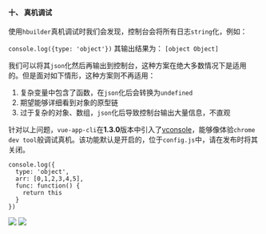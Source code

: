 #### 十、 真机调试

使用`hbuilder`真机调试时我们会发现，控制台会将所有日志`string`化，例如：

`console.log({type: 'object'})`
其输出结果为：
`[object Object]`

我们可以将其`json`化然后再输出到控制台，这种方案在绝大多数情况下是适用的。但是面对如下情形，这种方案则不再适用：

1. 复杂变量中包含了函数，在`json`化后会转换为`undefined`
2. 期望能够详细看到对象的原型链
3. 过于复杂的对象、数组，`json`化后导致控制台输出大量信息，不直观

针对以上问题，`vue-app-cli`在**1.3.0**版本中引入了[vconsole](https://github.com/mescalchuan/vConsole/blob/dev/README_CN.md)，能够像体验`chrome dev tool`般调试真机。该功能默认是开启的，位于`config.js`中，请在发布时将其关闭。

```
console.log({
  type: 'object',
  arr: [0,1,2,3,4,5],
  func: function() {
    return this
  }
})
```

![](https://upload-images.jianshu.io/upload_images/1495096-f31711aa6cf005d8.png?imageMogr2/auto-orient/strip%7CimageView2/2/w/1240)
![](https://upload-images.jianshu.io/upload_images/1495096-b09aa21ce2ef0666.png?imageMogr2/auto-orient/strip%7CimageView2/2/w/1240)